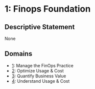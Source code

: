# 1: Finops Foundation

## Descriptive Statement

None

## Domains

- [1](/components/domains/001.md): Manage the FinOps Practice
- [2](/components/domains/002.md): Optimize Usage & Cost
- [3](/components/domains/003.md): Quantify Business Value
- [4](/components/domains/004.md): Understand Usage & Cost
